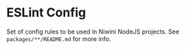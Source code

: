 # ESLint Config

Set of config rules to be used in Niwini NodeJS projects. See `packages/**/README.md` for more info.